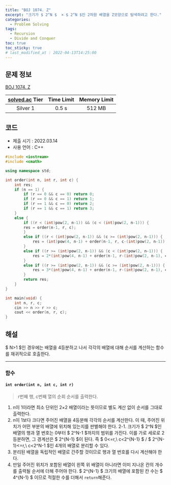 ```yaml
---
title: "BOJ 1074. Z"
excerpt: "크기가 $ 2^N $  × $ 2^N $인 2차원 배열을 Z모양으로 탐색하려고 한다."
categories: 
  - Problem Solving
tags:
  - Recursion
  - Divide and Conquer
toc: true
toc_sticky: true
# last_modified_at : 2022-04-13T14:25:00
---
```


## 문제 정보 
[BOJ 1074. Z](https://www.acmicpc.net/problem/1074)

| [solved.ac](https://solved.ac) Tier | Time Limit | Memory Limit |
|:-----------------------------------:|:----------:|:------------:|
| Silver 1                            | 0.5 s      | 512 MB       |

## 코드
- 제출 시기 : 2022.03.14
- 사용 언어 : C++

```cpp
#include <iostream>
#include <cmath>

using namespace std;

int order(int n, int r, int c) {
    int res;
    if (n == 1) {
        if (r == 0 && c == 0) return 0;
        if (r == 0 && c == 1) return 1;
        if (r == 1 && c == 0) return 2;
        if (r == 1 && c == 1) return 3;
    }
    else {
        if ((r < (int)pow(2, n-1)) && (c < (int)pow(2, n-1))) {
        res = order(n-1, r, c);
        }
        else if ((r < (int)pow(2, n-1)) && (c >= (int)pow(2, n-1))) {
            res = (int)pow(4, n-1) + order(n-1, r, c-(int)pow(2, n-1));
        }
        else if ((r >= (int)pow(2, n-1)) && (c < (int)pow(2, n-1))) {
            res = 2*(int)pow(4, n-1) + order(n-1, r-(int)pow(2, n-1), c);
        }
        else if ((r >= (int)pow(2, n-1)) && (c >= (int)pow(2, n-1))) {
            res = 3*(int)pow(4, n-1) + order(n-1, r-(int)pow(2, n-1), c-(int)pow(2, n-1));
        }
        return res;
    }
}

int main(void) {
    int n, r, c;
    cin >> n >> r >> c;
    cout << order(n, r, c);
}
```

## 해설
$ N>1 $인 경우에는 배열을 4등분하고 나서 각각의 배열에 대해 순서를 계산하는 함수를 재귀적으로 호출한다.

---

### 함수
####  ``int order(int n, int c, int r)``
> r번째 행, c번째 열의 순회 순서를 출력한다.

 1. n이 1이라면 최소 단위인 2×2 배열이라는 뜻이므로 별도 계산 없이 순서를 그대로 출력한다.
 2. n이 1보다 크다면 주어진 배열을 4등분해 각각의 순서를 계산한다. 이 때, 주어진 위치가 어떤 부분의 배열에 위치해 있는지를 판별해야 한다.
	 2-1. 크기가 $ 2^N $인 배열의 행과 열 번호는 0부터 $ 2^N-1 $까지의 범위를 가진다. 이를 가로 세로로 2등분하면, 그 경계선은 $ 2^{N-1} $이 된다. 즉 $ 0<=r,\ c<2^{N-1} $  /  $ 2^{N-1}<=r,\ c<2^N-1 $인 4개의 배열로 분리할 수 있다.
3. 분리된 배열을 독립적인 배열로 간주할 것이므로 행과 열 번호를 다시 계산해야 한다. 
4. 만일 주어진 위치가 포함된 배열이 왼쪽 위 배열이 아니라면 이미 지나온 칸의 개수를 출력될 순서에 더해 주어야 한다. $ 2^{N-1} $ 크기의 배열에 포함된 칸 수는 $ 4^{N-1} $ 이므로 적절한 수를 더해서 ``return``해준다.
